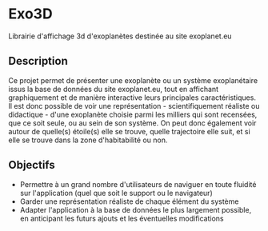 # Exo3D

Librairie d'affichage 3d d'exoplanètes destinée au site exoplanet.eu

## Description

Ce projet permet de présenter une exoplanète ou un système exoplanétaire issus
la base de données du site exoplanet.eu, tout en affichant graphiquement et de
manière interactive leurs principales caractéristiques. Il est donc possible de
voir une représentation - scientifiquement réaliste ou didactique - d'une
exoplanète choisie parmi les milliers qui sont recensées, que ce soit seule, ou
au sein de son système. On peut donc également voir autour de quelle(s)
étoile(s) elle se trouve, quelle trajectoire elle suit, et si elle se trouve
dans la zone d'habitabilité ou non.

## Objectifs

- Permettre à un grand nombre d'utilisateurs de naviguer en toute fluidité sur
  l'application (quel que soit le support ou le navigateur)
- Garder une représentation réaliste de chaque élément du système
- Adapter l'application à la base de données le plus largement possible, en
  anticipant les futurs ajouts et les éventuelles modifications
